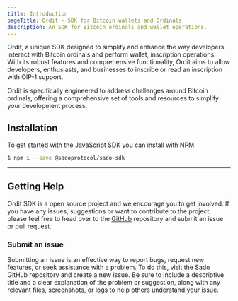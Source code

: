```yaml
---
title: Introduction
pageTitle: Ordit - SDK for Bitcoin wallets and Ordinals
description: An SDK for Bitcoin ordinals and wallet operations.
---
```


Ordit, a unique SDK designed to simplify and enhance the way developers interact with Bitcoin ordinals and perform wallet, inscription operations. With its robust features and comprehensive functionality, Ordit aims to allow developers, enthusiasts, and businesses to inscribe or read an inscription with OIP-1 support.

Ordit is specifically engineered to address challenges around Bitcoin ordinals, offering a comprehensive set of tools and resources to simplify your development process.

## Installation

To get started with the JavaScript SDK you can install with [NPM](https://www.npmjs.com/)

```sh
$ npm i --save @sadoprotocol/sado-sdk
```

---

## Getting Help

Ordit SDK is a open source project and we encourage you to get involved. If you have any issues, suggestions or want to contribute to the project, please feel free to head over to the [GitHub](https://github.com/sadoprotocol/ordit-sdk) repository and submit an issue or pull request.

### Submit an issue

Submitting an issue is an effective way to report bugs, request new features, or seek assistance with a problem. To do this, visit the Sado GitHub repository and create a new issue. Be sure to include a descriptive title and a clear explanation of the problem or suggestion, along with any relevant files, screenshots, or logs to help others understand your issue.
